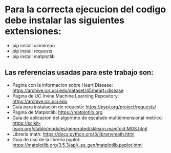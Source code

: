 # Para la correcta ejecucion del codigo debe instalar las siguientes extensiones:
- pip install ucimlrepo
- pip install requests
- pip install matplotlib

## Las referencias usadas para este trabajo son:
- Pagina con la informacion sobre Heart Disease: https://archive.ics.uci.edu/dataset/45/heart+disease
- Pagina de UC Irvine Machine Learning Repository: https://archive.ics.uci.edu
- Guia para instalacion de requests: https://pypi.org/project/requests/
- Pagina de Matplotlib: https://matplotlib.org
- Guia de aplicacion del algoritmo de escalado multidimensional metrico: https://scikit-learn.org/stable/modules/generated/sklearn.manifold.MDS.html
- Libreria math: https://docs.python.org/3/library/math.html
- Guia de uso de la libreria pyplot: https://matplotlib.org/3.5.3/api/_as_gen/matplotlib.pyplot.html
